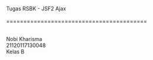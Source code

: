 Tugas RSBK - JSF2 Ajax <br><br>
=========================================<br><br>

Nobi Kharisma <br>
21120117130048 <br>
Kelas B
